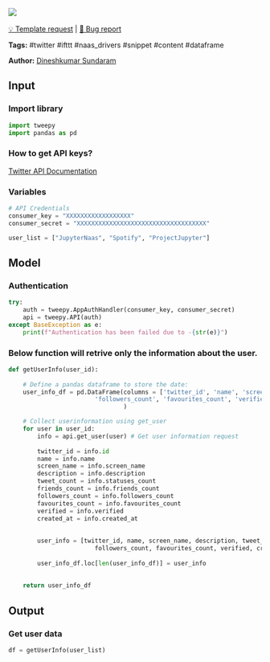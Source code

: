 <a href="https://app.naas.ai/user-redirect/naas/downloader?url=https://raw.githubusercontent.com/jupyter-naas/awesome-notebooks/master/Twitter/Twitter_Get_user_data.ipynb" target="_parent"><img src="https://naasai-public.s3.eu-west-3.amazonaws.com/open_in_naas.svg"/></a><br><br><a href="https://github.com/jupyter-naas/awesome-notebooks/issues/new?assignees=&labels=&template=template-request.md&title=Tool+-+Action+of+the+notebook+">💡 Template request</a> | <a href="https://github.com/jupyter-naas/awesome-notebooks/issues/new?assignees=&labels=&template=bug_report.md&title=Twitter+-+Get+user+data:+Error+short+description">🚨 Bug report</a>

**Tags:** #twitter #ifttt #naas_drivers #snippet #content #dataframe

**Author:** [Dineshkumar Sundaram](https://github.com/dineshh912)

## Input

### Import library


```python
import tweepy
import pandas as pd
```

### How to get API keys?

[Twitter API Documentation](https://developer.twitter.com/en/docs/getting-started)

### Variables


```python
# API Credentials
consumer_key = "XXXXXXXXXXXXXXXXXX"
consumer_secret = "XXXXXXXXXXXXXXXXXXXXXXXXXXXXXXXXXXXX"
```


```python
user_list = ["JupyterNaas", "Spotify", "ProjectJupyter"]
```

## Model

### Authentication


```python
try:
    auth = tweepy.AppAuthHandler(consumer_key, consumer_secret)
    api = tweepy.API(auth)
except BaseException as e:
    print(f"Authentication has been failed due to -{str(e)}")
```

### Below function will retrive only the information about the user.


```python
def getUserInfo(user_id):
    
    # Define a pandas dataframe to store the date:
    user_info_df = pd.DataFrame(columns = ['twitter_id', 'name', 'screen_name', 'description', 'tweet_count', 'friends_count',
                        'followers_count', 'favourites_count', 'verified', 'created_at']
                                )

    # Collect userinformation using get_user
    for user in user_id:
        info = api.get_user(user) # Get user information request
        
        twitter_id = info.id
        name = info.name
        screen_name = info.screen_name
        description = info.description
        tweet_count = info.statuses_count
        friends_count = info.friends_count
        followers_count = info.followers_count
        favourites_count = info.favourites_count
        verified = info.verified
        created_at = info.created_at
        
       
        user_info = [twitter_id, name, screen_name, description, tweet_count, friends_count,
                        followers_count, favourites_count, verified, created_at]
        
        user_info_df.loc[len(user_info_df)] = user_info
        
    
    return user_info_df
```

## Output

### Get user data


```python
df = getUserInfo(user_list)
```
